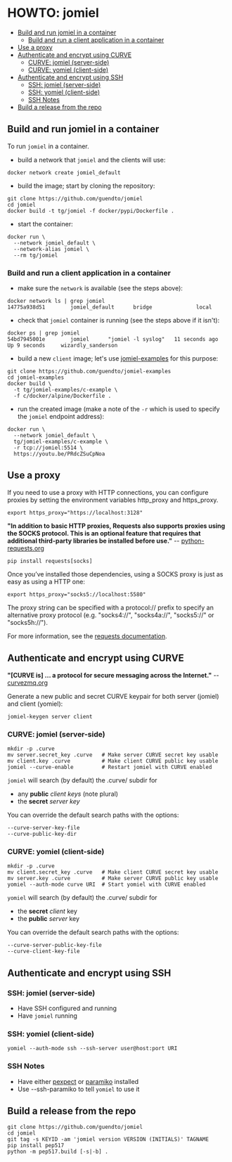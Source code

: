 # HOWTO: jomiel

<!-- vim-markdown-toc GFM -->

- [Build and run jomiel in a container](#build-and-run-jomiel-in-a-container)
  - [Build and run a client application in a container](#build-and-run-a-client-application-in-a-container)
- [Use a proxy](#use-a-proxy)
- [Authenticate and encrypt using CURVE](#authenticate-and-encrypt-using-curve)
  - [CURVE: jomiel (server-side)](#curve-jomiel-server-side)
  - [CURVE: yomiel (client-side)](#curve-yomiel-client-side)
- [Authenticate and encrypt using SSH](#authenticate-and-encrypt-using-ssh)
  - [SSH: jomiel (server-side)](#ssh-jomiel-server-side)
  - [SSH: yomiel (client-side)](#ssh-yomiel-client-side)
  - [SSH Notes](#ssh-notes)
- [Build a release from the repo](#build-a-release-from-the-repo)

<!-- vim-markdown-toc -->

## Build and run jomiel in a container

To run `jomiel` in a container.

- build a network that `jomiel` and the clients will use:

```shell
docker network create jomiel_default
```

- build the image; start by cloning the repository:

```shell
git clone https://github.com/guendto/jomiel
cd jomiel
docker build -t tg/jomiel -f docker/pypi/Dockerfile .
```

- start the container:

```shell
docker run \
  --network jomiel_default \
  --network-alias jomiel \
  --rm tg/jomiel
```

### Build and run a client application in a container

- make sure the `network` is available (see the steps above):

```shell
docker network ls | grep jomiel
14775a938d51        jomiel_default      bridge              local
```

- check that `jomiel` container is running (see the steps above if it
  isn't):

```shell
docker ps | grep jomiel
54bd7945001e        jomiel      "jomiel -l syslog"   11 seconds ago      Up 9 seconds     wizardly_sanderson
```

- build a new `client` image; let's use [jomiel-examples] for this
  purpose:

```shell
git clone https://github.com/guendto/jomiel-examples
cd jomiel-examples
docker build \
  -t tg/jomiel-examples/c-example \
  -f c/docker/alpine/Dockerfile .
```

- run the created image (make a note of the `-r` which is used to
  specify the `jomiel` endpoint address):

```shell
docker run \
  --network jomiel_default \
  tg/jomiel-examples/c-example \
  -r tcp://jomiel:5514 \
  https://youtu.be/PRdcZSuCpNoa
```

## Use a proxy

If you need to use a proxy with HTTP connections, you can configure
proxies by setting the environment variables http_proxy and https_proxy.

```shell
export https_proxy="https://localhost:3128"
```

**"In addition to basic HTTP proxies, Requests also supports proxies
using the SOCKS protocol. This is an optional feature that requires that
additional third-party libraries be installed before use."** --
[python-requests.org]

```shell
pip install requests[socks]
```

Once you’ve installed those dependencies, using a SOCKS proxy is just as
easy as using a HTTP one:

```shell
export https_proxy="socks5://localhost:5580"
```

The proxy string can be specified with a protocol:// prefix to specify
an alternative proxy protocol (e.g. "socks4://", "socks4a://",
"socks5://" or "socks5h://").

For more information, see the [requests documentation].

## Authenticate and encrypt using CURVE

**"[CURVE is] ... a protocol for secure messaging across the
Internet."** -- [curvezmq.org]

Generate a new public and secret CURVE keypair for both server (jomiel)
and client (yomiel):

```shell
jomiel-keygen server client
```

### CURVE: jomiel (server-side)

```shell
mkdir -p .curve
mv server.secret_key .curve   # Make server CURVE secret key usable
mv client.key .curve          # Make client CURVE public key usable
jomiel --curve-enable         # Restart jomiel with CURVE enabled
```

`jomiel` will search (by default) the .curve/ subdir for

- any **public** _client keys_ (note plural)
- the **secret** _server key_

You can override the default search paths with the options:

```plaintext
--curve-server-key-file
--curve-public-key-dir
```

### CURVE: yomiel (client-side)

```shell
mkdir -p .curve
mv client.secret_key .curve   # Make client CURVE secret key usable
mv server.key .curve          # Make server CURVE public key usable
yomiel --auth-mode curve URI  # Start yomiel with CURVE enabled
```

`yomiel` will search (by default) the .curve/ subdir for

- the **secret** _client_ key
- the **public** _server_ key

You can override the default search paths with the options:

```plaintext
--curve-server-public-key-file
--curve-client-key-file
```

## Authenticate and encrypt using SSH

### SSH: jomiel (server-side)

- Have SSH configured and running
- Have `jomiel` running

### SSH: yomiel (client-side)

```shell
yomiel --auth-mode ssh --ssh-server user@host:port URI
```

### SSH Notes

- Have either [pexpect] or [paramiko](recommended) installed
- Use --ssh-paramiko to tell `yomiel` to use it

## Build a release from the repo

```shell
git clone https://github.com/guendto/jomiel
cd jomiel
git tag -s KEYID -am 'jomiel version VERSION (INITIALS)' TAGNAME
pip install pep517
python -m pep517.build [-s|-b] .
```

[jomiel-examples]: https://github.com/guendto/jomiel-examples
[pexpect]: https://pypi.org/project/pexpect/
[paramiko]: https://pypi.org/project/paramiko/
[python-requests.org]: https://2.python-requests.org/
[requests documentation]: https://2.python-requests.org/en/master/user/advanced/#proxies
[curvezmq.org]: http://curvezmq.org
